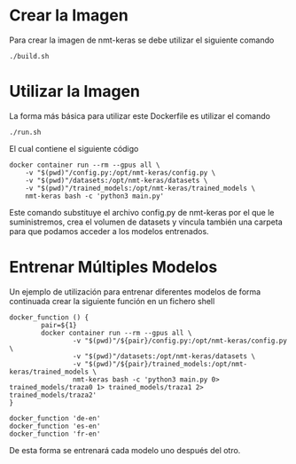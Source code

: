 # Crear la Imagen

Para crear la imagen de nmt-keras se debe utilizar el siguiente comando
```
./build.sh
```

# Utilizar la Imagen
La forma más básica para utilizar este Dockerfile es utilizar el comando

```
./run.sh
```

El cual contiene el siguiente código

```
docker container run --rm --gpus all \
	-v "$(pwd)"/config.py:/opt/nmt-keras/config.py \
	-v "$(pwd)"/datasets:/opt/nmt-keras/datasets \
	-v "$(pwd)"/trained_models:/opt/nmt-keras/trained_models \
	nmt-keras bash -c 'python3 main.py'
```
Este comando substituye el archivo config.py de nmt-keras por el que le suministremos, crea el volumen de datasets y vincula también una carpeta para que podamos acceder a los modelos entrenados.

# Entrenar Múltiples Modelos

Un ejemplo de utilización para entrenar diferentes modelos de forma continuada crear la siguiente función en un fichero shell

```
docker_function () {
        pair=${1}
        docker container run --rm --gpus all \
                -v "$(pwd)"/${pair}/config.py:/opt/nmt-keras/config.py \
                -v "$(pwd)"/datasets:/opt/nmt-keras/datasets \
                -v "$(pwd)"/${pair}/trained_models:/opt/nmt-keras/trained_models \
                nmt-keras bash -c 'python3 main.py 0> trained_models/traza0 1> trained_models/traza1 2> trained_models/traza2'
}

docker_function 'de-en'
docker_function 'es-en'
docker_function 'fr-en'
```
De esta forma se entrenará cada modelo uno después del otro.
